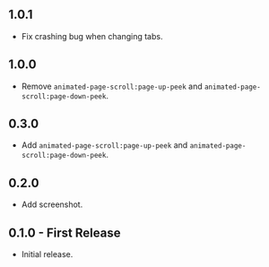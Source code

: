 ## 1.0.1
* Fix crashing bug when changing tabs.

## 1.0.0
* Remove `animated-page-scroll:page-up-peek` and `animated-page-scroll:page-down-peek`.

## 0.3.0
* Add `animated-page-scroll:page-up-peek` and `animated-page-scroll:page-down-peek`.

## 0.2.0
* Add screenshot.

## 0.1.0 - First Release
* Initial release.
